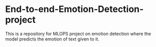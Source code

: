 # End-to-end-Emotion-Detection-project
This is a repository for MLOPS project on emotion detection where the model predicts the emotion of text given to it.

